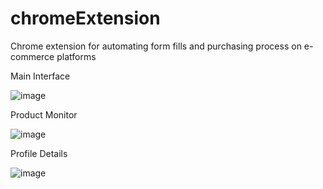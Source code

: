 # chromeExtension
Chrome extension for automating form fills and purchasing process on e-commerce platforms

Main Interface

![image](https://user-images.githubusercontent.com/88359484/156914760-87885d0e-109f-43c4-9634-442b99f9c6af.png)

Product Monitor

![image](https://user-images.githubusercontent.com/88359484/156914776-c6f42733-be1f-4f9b-a71a-a4dfe1f185e2.png)

Profile Details

![image](https://user-images.githubusercontent.com/88359484/156914788-83a37a20-9d93-40c8-903a-fb96de998b05.png)


